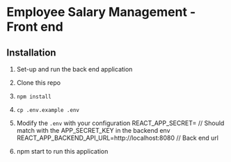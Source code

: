 # Employee Salary Management - Front end

## Installation
1. Set-up and run the back end application 
2. Clone this repo
4. `npm install`
5. `cp .env.example .env`
6. Modify the `.env` with your configuration
    REACT_APP_SECRET=    // Should match with the APP_SECRET_KEY in the backend env
    REACT_APP_BACKEND_API_URL=http://localhost:8080   // Back end url

7. npm start to run this application
